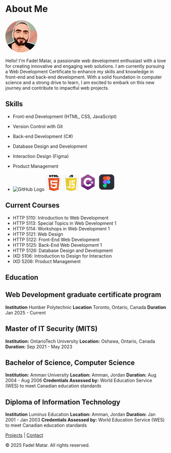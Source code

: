 # About Me

<img src="./images/me.jpg" alt="my photo" style= "border-radius: 50%" width="100">


Hello! I'm Fadel Matar, a passionate web development enthusiast with a love for creating innovative and engaging web solutions. I am currently pursuing a Web Development Certificate to enhance my skills and knowledge in front-end and back-end development. With a solid foundation in computer science and a strong drive to learn, I am excited to embark on this new journey and contribute to impactful web projects.

## Skills
- Front-end Development (HTML, CSS, JavaScript)
- Version Control with Git
- Back-end Development (C#)
- Database Design and Development
- Interaction Design (Figma)
- Product Management

- <img src="https://github.githubassets.com/images/modules/logos_page/GitHub-Mark.png" alt="GitHub Logo" width="50" height="50"> <img src="./images/html.png" alt="HTML logo" height="50"> <img src="./images/js.png" alt="JavaScript logo" width="50"><img src="./images/csharp.png" alt="c# logo" width="55"> <img src="./images/figma.png" alt="figma logo" width="55">



## Current Courses
- HTTP 5110: Introduction to Web Development
- HTTP 5113: Special Topics in Web Development 1
- HTTP 5114: Workshops in Web Development 1
- HTTP 5121: Web Design
- HTTP 5122: Front-End Web Development
- HTTP 5125: Back-End Web Development 1
- HTTP 5126: Database Design and Development
- IXD 5106: Introduction to Design for Interaction
- IXD 5206: Product Management

## Education

## Web Development graduate certificate program
**Institution** Humber Polytechnic
**Location** Toronto, Ontario, Canada
**Duration** Jan 2025 - Current


## Master of IT Security (MITS)
**Institution:** OntarioTech University
**Location:** Oshawa, Ontario, Canada
**Duration:** Sep 2021 - May 2023

## Bachelor of Science, Computer Science
**Institution:** Amman University
**Location:** Amman, Jordan
**Duration:** Aug 2004 - Aug 2006
**Credentials Assessed by:** World Education Service (WES) to meet Canadian education standards

## Diploma of Information Technology
**Institution** Luminus Education
**Location:** Amman, Jordan
**Duration:** Jan 2001 - Jan 2003
**Credentials Assessed by:** World Education Service (WES) to meet Canadian education standards

[Projects](projects.markdown) | [Contact](contact.markdown)

&copy; 2025 Fadel Matar. All rights reserved.
